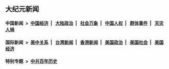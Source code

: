 ## 大纪元新闻

#### 中国新闻 &nbsp;>&nbsp; [中国经济](indexes/ncid283/README.md?10120045) &nbsp;| &nbsp; [大陆政治](indexes/ncid277/README.md?10120045) &nbsp;| &nbsp; [社会万象](indexes/ncid282/README.md?10120045) &nbsp;| &nbsp; [中国人权](indexes/ncid278/README.md?10120045) &nbsp;| &nbsp; [群体事件](indexes/ncid279/README.md?10120045) &nbsp;| &nbsp; [天灾人祸](indexes/ncid280/README.md?10120045)

#### 国际新闻 &nbsp;>&nbsp; [美中关系](indexes/nf1412576/README.md?10120045) &nbsp;| &nbsp; [台湾新闻](indexes/ncid1349361/README.md?10120045) &nbsp;| &nbsp; [香港新闻](indexes/ncid1349362/README.md?10120045) &nbsp;| &nbsp; [美国政治](indexes/ncid1078159/README.md?10120045) &nbsp;| &nbsp; [美国社会](indexes/ncid1078160/README.md?10120045) &nbsp;| &nbsp; [美国经济](indexes/ncid1078158/README.md?10120045)

#### 特别专题 &nbsp;>&nbsp; [中共百年历史](https://github.com/epoch-news/epoch-special/blob/master/README.md?10120045)  
